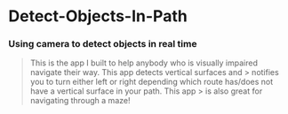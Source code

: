 # Detect-Objects-In-Path
### Using camera to detect objects in real time

> This is the app I built to help anybody who is visually impaired navigate their way. This app detects vertical surfaces and > notifies you to turn either left or right depending which route has/does not have a vertical surface in your path. This app > is also great for navigating through a maze!
